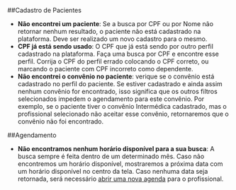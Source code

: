 ##Cadastro de Pacientes

* **Não encontrei um paciente**: Se a busca por CPF ou por Nome não retornar nenhum resultado, o paciente não está cadastrado na plataforma. Deve ser realizado um novo cadastro para o mesmo.
* **CPF já está sendo usado**: O CPF que já está sendo por outro perfil cadastrado na plataforma. Faça uma busca por CPF e encontre esse perfil. Corrija o CPF do perfil errado colocando o CPF correto, ou marcando o paciente com CPF incorreto como dependente.
* **Não encontrei o convênio no paciente**: verique se o convênio está cadastrado no perfil do paciente. Se estiver cadastrado e ainda assim nenhum convênio for encontrado, isso significa que os outros filtros selecionados impedem o agendamento para este convênio. Por exemplo, se o paciente tiver o convênio Intermédica cadastrado, mas o profissional selecionado não aceitar esse convênio, retornaremos que o convênio não foi encontrado.

##Agendamento
* **Não encontramos nenhum horário disponível para a sua busca**: A busca sempre é feita dentro de um determinado mês. Caso não encontremos um horário disponível, mostraremos a próxima data com um horário disponível no centro da tela. Caso nenhuma data seja retornada, será necessário [abrir uma nova agenda](../gestao_profissionais/abrir_agendas.md) para o profissional.